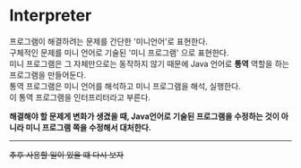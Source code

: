 # Interpreter

프로그램이 해결하려는 문제를 간단한 '미니언어'로 표현한다.  
구체적인 문제를 미니 언어로 기술된 '미니 프로그램' 으로 표현한다.  
미니 프로그램은 그 자체만으로는 동작하지 않기 때문에 Java 언어로 **통역** 역할을 하는 프로그램을 만들어둔다.  
통역 프로그램은 미니 언어를 해석하고 미니 프로그램을 해석, 실행한다.  
이 통역 프로그램을 인터프리터라고 부른다.  

**해결해야 할 문제게 변화가 생겼을 때, Java언어로 기술된 프로그램을 수정하는 것이 아니라 미니 프로그램 쪽을 수정해서 대처한다.**  

---

~~추후 사용할 일이 있을 떄 다시 보자~~